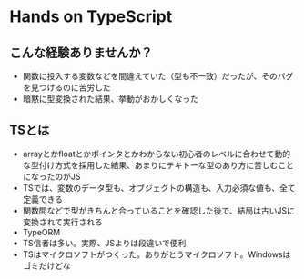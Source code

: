# Hands on TypeScript



## こんな経験ありませんか？

- 関数に投入する変数などを間違えていた（型も不一致）だったが、そのバグを見つけるのに苦労した
- 暗黙に型変換された結果、挙動がおかしくなった

## TSとは

- arrayとかfloatとかポインタとかわからない初心者のレベルに合わせて動的な型付け方式を採用した結果、あまりにテキトーな型のあり方に苦しむことになったのがJS
- TSでは、変数のデータ型も、オブジェクトの構造も、入力必須な値も、全て定義できる
- 関数間などで型がきちんと合っていることを確認した後で、結局は古いJSに変換されて実行される
- TypeORM
- TS信者は多い。実際、JSよりは段違いで便利
- TSはマイクロソフトがつくった。ありがとうマイクロソフト。Windowsはゴミだけどな
